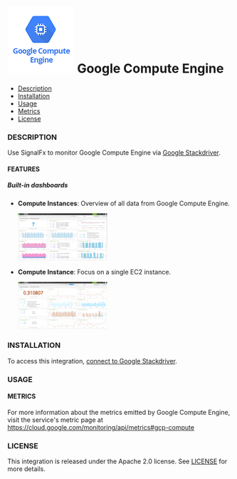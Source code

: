 # ![](./img/integration_googlecomputeengine.png) Google Compute Engine

- [Description](#description)
- [Installation](#installation)
- [Usage](#usage)
- [Metrics](#metrics)
- [License](#license)

### DESCRIPTION

Use SignalFx to monitor Google Compute Engine via [Google Stackdriver](https://github.com/signalfx/integrations/tree/master/gcp)[](sfx_link:gcp).

#### FEATURES

##### Built-in dashboards

- **Compute Instances**: Overview of all data from Google Compute Engine.

  [<img src='./img/compute_instances.png' width=200px>](./img/compute_instances.png)

- **Compute Instance**: Focus on a single EC2 instance.

  [<img src='./img/compute_instance.png' width=200px>](./img/compute_instance.png)

### INSTALLATION

To access this integration, [connect to Google Stackdriver](https://github.com/signalfx/integrations/tree/master/gcp)[](sfx_link:gcp).

### USAGE

#### METRICS

For more information about the metrics emitted by Google Compute Engine, visit the service's metric page at https://cloud.google.com/monitoring/api/metrics#gcp-compute

### LICENSE

This integration is released under the Apache 2.0 license. See [LICENSE](./LICENSE) for more details.
